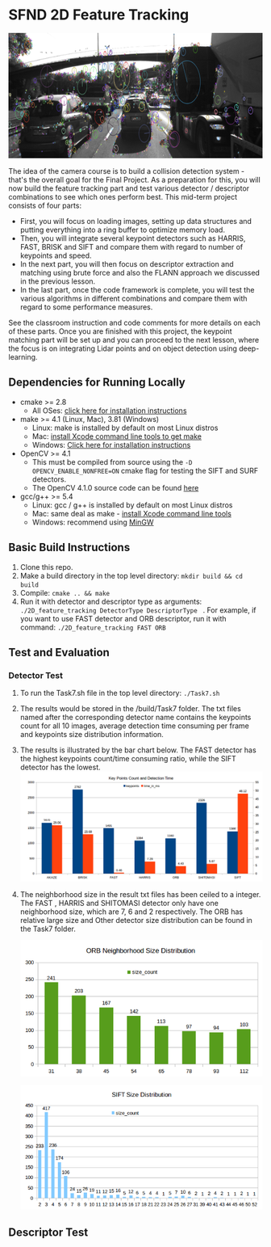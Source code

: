 # SFND 2D Feature Tracking

<img src="images/keypoints.png" width="820" height="248" />

The idea of the camera course is to build a collision detection system - that's the overall goal for the Final Project. As a preparation for this, you will now build the feature tracking part and test various detector / descriptor combinations to see which ones perform best. This mid-term project consists of four parts:

* First, you will focus on loading images, setting up data structures and putting everything into a ring buffer to optimize memory load. 
* Then, you will integrate several keypoint detectors such as HARRIS, FAST, BRISK and SIFT and compare them with regard to number of keypoints and speed. 
* In the next part, you will then focus on descriptor extraction and matching using brute force and also the FLANN approach we discussed in the previous lesson. 
* In the last part, once the code framework is complete, you will test the various algorithms in different combinations and compare them with regard to some performance measures. 

See the classroom instruction and code comments for more details on each of these parts. Once you are finished with this project, the keypoint matching part will be set up and you can proceed to the next lesson, where the focus is on integrating Lidar points and on object detection using deep-learning. 

## Dependencies for Running Locally
* cmake >= 2.8
  * All OSes: [click here for installation instructions](https://cmake.org/install/)
* make >= 4.1 (Linux, Mac), 3.81 (Windows)
  * Linux: make is installed by default on most Linux distros
  * Mac: [install Xcode command line tools to get make](https://developer.apple.com/xcode/features/)
  * Windows: [Click here for installation instructions](http://gnuwin32.sourceforge.net/packages/make.htm)
* OpenCV >= 4.1
  * This must be compiled from source using the `-D OPENCV_ENABLE_NONFREE=ON` cmake flag for testing the SIFT and SURF detectors.
  * The OpenCV 4.1.0 source code can be found [here](https://github.com/opencv/opencv/tree/4.1.0)
* gcc/g++ >= 5.4
  * Linux: gcc / g++ is installed by default on most Linux distros
  * Mac: same deal as make - [install Xcode command line tools](https://developer.apple.com/xcode/features/)
  * Windows: recommend using [MinGW](http://www.mingw.org/)

## Basic Build Instructions

1. Clone this repo.
2. Make a build directory in the top level directory: `mkdir build && cd build`
3. Compile: `cmake .. && make`
4. Run it with detector and descriptor type as arguments: `./2D_feature_tracking DetectorType DescriptorType ` . For example, if you want to use FAST detector and ORB descriptor, run it with command:  `./2D_feature_tracking FAST ORB`

## Test and Evaluation 

### Detector Test

1. To run the Task7.sh file in the top level directory: `./Task7.sh`

2. The results would be stored in the /build/Task7 folder. The txt files named after the corresponding detector name contains the keypoints count for all 10 images, average detection time consuming per frame and keypoints size distribution information. 

3.  The results is illustrated by the bar chart below. The FAST detector has the highest keypoints count/time consuming ratio, while the SIFT detector has the lowest.![1564381849422](assets/1564381849422.png)

4. The neighborhood size in the result txt files has been ceiled to a integer. The FAST , HARRIS and SHITOMASI detector only have one neighborhood size, which are 7, 6 and 2 respectively.  The ORB has relative large size and Other detector size distribution can be found in the Task7 folder.  

   ![1564383906135](assets/1564383906135.png)

   ![1564383929660](assets/1564383929660.png)

## Descriptor Test

